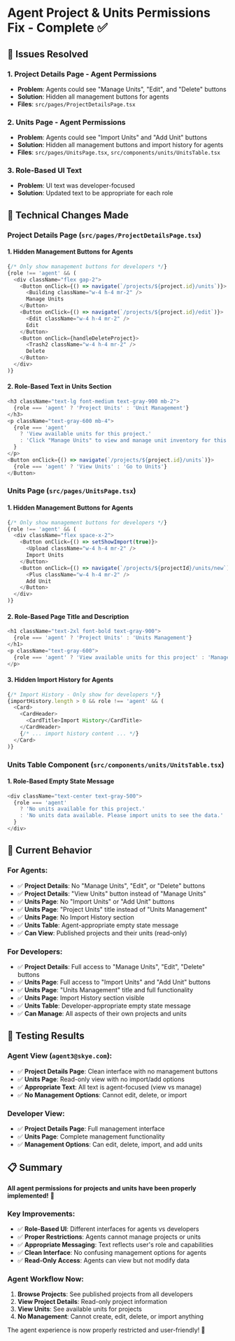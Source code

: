 # Agent Project & Units Permissions Fix - Complete ✅

## 🎯 Issues Resolved

### 1. **Project Details Page - Agent Permissions**
- **Problem**: Agents could see "Manage Units", "Edit", and "Delete" buttons
- **Solution**: Hidden all management buttons for agents
- **Files**: `src/pages/ProjectDetailsPage.tsx`

### 2. **Units Page - Agent Permissions**
- **Problem**: Agents could see "Import Units" and "Add Unit" buttons
- **Solution**: Hidden all management buttons and import history for agents
- **Files**: `src/pages/UnitsPage.tsx`, `src/components/units/UnitsTable.tsx`

### 3. **Role-Based UI Text**
- **Problem**: UI text was developer-focused
- **Solution**: Updated text to be appropriate for each role

## 🔧 Technical Changes Made

### Project Details Page (`src/pages/ProjectDetailsPage.tsx`)

#### 1. Hidden Management Buttons for Agents
```typescript
{/* Only show management buttons for developers */}
{role !== 'agent' && (
  <div className="flex gap-2">
    <Button onClick={() => navigate(`/projects/${project.id}/units`)}>
      <Building className="w-4 h-4 mr-2" />
      Manage Units
    </Button>
    <Button onClick={() => navigate(`/projects/${project.id}/edit`)}>
      <Edit className="w-4 h-4 mr-2" />
      Edit
    </Button>
    <Button onClick={handleDeleteProject}>
      <Trash2 className="w-4 h-4 mr-2" />
      Delete
    </Button>
  </div>
)}
```

#### 2. Role-Based Text in Units Section
```typescript
<h3 className="text-lg font-medium text-gray-900 mb-2">
  {role === 'agent' ? 'Project Units' : 'Unit Management'}
</h3>
<p className="text-gray-600 mb-4">
  {role === 'agent' 
    ? 'View available units for this project.'
    : 'Click "Manage Units" to view and manage unit inventory for this project.'
  }
</p>
<Button onClick={() => navigate(`/projects/${project.id}/units`)}>
  {role === 'agent' ? 'View Units' : 'Go to Units'}
</Button>
```

### Units Page (`src/pages/UnitsPage.tsx`)

#### 1. Hidden Management Buttons for Agents
```typescript
{/* Only show management buttons for developers */}
{role !== 'agent' && (
  <div className="flex space-x-2">
    <Button onClick={() => setShowImport(true)}>
      <Upload className="w-4 h-4 mr-2" />
      Import Units
    </Button>
    <Button onClick={() => navigate(`/projects/${projectId}/units/new`)}>
      <Plus className="w-4 h-4 mr-2" />
      Add Unit
    </Button>
  </div>
)}
```

#### 2. Role-Based Page Title and Description
```typescript
<h1 className="text-2xl font-bold text-gray-900">
  {role === 'agent' ? 'Project Units' : 'Units Management'}
</h1>
<p className="text-gray-600">
  {role === 'agent' ? 'View available units for this project' : 'Manage units for this project'}
</p>
```

#### 3. Hidden Import History for Agents
```typescript
{/* Import History - Only show for developers */}
{importHistory.length > 0 && role !== 'agent' && (
  <Card>
    <CardHeader>
      <CardTitle>Import History</CardTitle>
    </CardHeader>
    {/* ... import history content ... */}
  </Card>
)}
```

### Units Table Component (`src/components/units/UnitsTable.tsx`)

#### 1. Role-Based Empty State Message
```typescript
<div className="text-center text-gray-500">
  {role === 'agent' 
    ? 'No units available for this project.'
    : 'No units data available. Please import units to see the data.'
  }
</div>
```

## 🎯 Current Behavior

### For Agents:
- ✅ **Project Details**: No "Manage Units", "Edit", or "Delete" buttons
- ✅ **Project Details**: "View Units" button instead of "Manage Units"
- ✅ **Units Page**: No "Import Units" or "Add Unit" buttons
- ✅ **Units Page**: "Project Units" title instead of "Units Management"
- ✅ **Units Page**: No Import History section
- ✅ **Units Table**: Agent-appropriate empty state message
- ✅ **Can View**: Published projects and their units (read-only)

### For Developers:
- ✅ **Project Details**: Full access to "Manage Units", "Edit", "Delete" buttons
- ✅ **Units Page**: Full access to "Import Units" and "Add Unit" buttons
- ✅ **Units Page**: "Units Management" title and full functionality
- ✅ **Units Page**: Import History section visible
- ✅ **Units Table**: Developer-appropriate empty state message
- ✅ **Can Manage**: All aspects of their own projects and units

## 🧪 Testing Results

### Agent View (`agent3@skye.com`):
- ✅ **Project Details Page**: Clean interface with no management buttons
- ✅ **Units Page**: Read-only view with no import/add options
- ✅ **Appropriate Text**: All text is agent-focused (view vs manage)
- ✅ **No Management Options**: Cannot edit, delete, or import

### Developer View:
- ✅ **Project Details Page**: Full management interface
- ✅ **Units Page**: Complete management functionality
- ✅ **Management Options**: Can edit, delete, import, and add units

## 📋 Summary

**All agent permissions for projects and units have been properly implemented!** 🎉

### Key Improvements:
- ✅ **Role-Based UI**: Different interfaces for agents vs developers
- ✅ **Proper Restrictions**: Agents cannot manage projects or units
- ✅ **Appropriate Messaging**: Text reflects user's role and capabilities
- ✅ **Clean Interface**: No confusing management options for agents
- ✅ **Read-Only Access**: Agents can view but not modify data

### Agent Workflow Now:
1. **Browse Projects**: See published projects from all developers
2. **View Project Details**: Read-only project information
3. **View Units**: See available units for projects
4. **No Management**: Cannot create, edit, delete, or import anything

The agent experience is now properly restricted and user-friendly! 🚀
